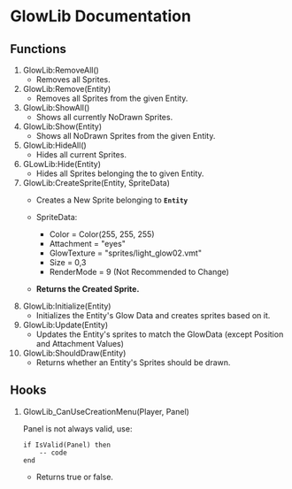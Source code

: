 # **GlowLib** Documentation
## Functions
1. GlowLib:RemoveAll()
    - Removes all Sprites.
2. GlowLib:Remove(Entity)
    - Removes all Sprites from the given Entity.
3. GlowLib:ShowAll()
    - Shows all currently NoDrawn Sprites.
4. GlowLib:Show(Entity)
    - Shows all NoDrawn Sprites from the given Entity.
5. GlowLib:HideAll()
    - Hides all current Sprites.
6. GLowLib:Hide(Entity)
    - Hides all Sprites belonging the to given Entity.
7. GlowLib:CreateSprite(Entity, SpriteData)
    - Creates a New Sprite belonging to **`Entity`**

    - SpriteData:
        * Color = Color(255, 255, 255)
        * Attachment = "eyes"
        * GlowTexture = "sprites/light_glow02.vmt"
        * Size = 0,3
        * RenderMode = 9 (Not Recommended to Change)

    - **Returns the Created Sprite.**
8. GlowLib:Initialize(Entity)
    - Initializes the Entity's Glow Data and creates sprites based on it.
9. GlowLib:Update(Entity)
    - Updates the Entity's sprites to match the GlowData (except Position and Attachment Values)
10. GlowLib:ShouldDraw(Entity)
    - Returns whether an Entity's Sprites should be drawn.

## Hooks
1. GlowLib_CanUseCreationMenu(Player, Panel)

    Panel is not always valid, use:
    ```
    if IsValid(Panel) then
        -- code
    end
    ```
    - Returns true or false.